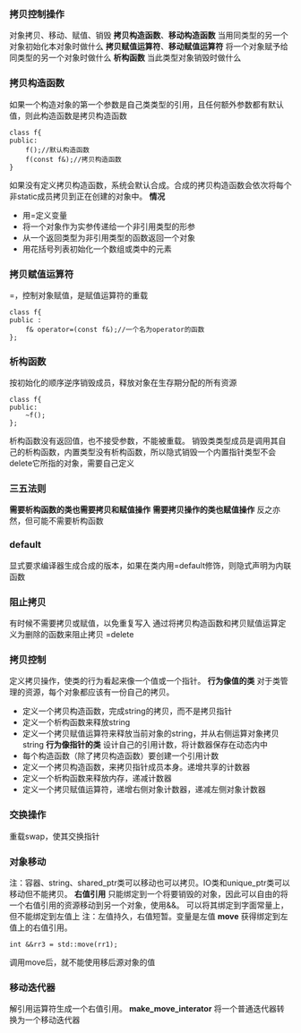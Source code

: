### **拷贝控制操作**
对象拷贝、移动、赋值、销毁
**拷贝构造函数**、**移动构造函数**
当用同类型的另一个对象初始化本对象时做什么
**拷贝赋值运算符**、**移动赋值运算符**
将一个对象赋予给同类型的另一个对象时做什么
**析构函数**
当此类型对象销毁时做什么

### **拷贝构造函数**
如果一个构造对象的第一个参数是自己类类型的引用，且任何额外参数都有默认值，则此构造函数是拷贝构造函数
```
class f{
public:
	f();//默认构造函数
	f(const f&);//拷贝构造函数
}
```
如果没有定义拷贝构造函数，系统会默认合成。合成的拷贝构造函数会依次将每个非static成员拷贝到正在创建的对象中。
**情况**
* 用=定义变量
* 将一个对象作为实参传递给一个非引用类型的形参
* 从一个返回类型为非引用类型的函数返回一个对象
* 用花括号列表初始化一个数组或类中的元素

### **拷贝赋值运算符**
=，控制对象赋值，是赋值运算符的重载
```
class f{
public :
	f& operator=(const f&);//一个名为operator的函数
};
```
### **析构函数**
按初始化的顺序逆序销毁成员，释放对象在生存期分配的所有资源
```
class f{
public:
	~f();
};
```
析构函数没有返回值，也不接受参数，不能被重载。
销毁类类型成员是调用其自己的析构函数，内置类型没有析构函数，所以隐式销毁一个内置指针类型不会delete它所指的对象，需要自己定义

### **三五法则**
**需要析构函数的类也需要拷贝和赋值操作**
**需要拷贝操作的类也赋值操作**
反之亦然，但可能不需要析构函数

### **default**
显式要求编译器生成合成的版本，如果在类内用=default修饰，则隐式声明为内联函数

### **阻止拷贝**
有时候不需要拷贝或赋值，以免重复写入
通过将拷贝构造函数和拷贝赋值运算定义为删除的函数来阻止拷贝
=delete

### **拷贝控制**
定义拷贝操作，使类的行为看起来像一个值或一个指针。
**行为像值的类**
对于类管理的资源，每个对象都应该有一份自己的拷贝。
* 定义一个拷贝构造函数，完成string的拷贝，而不是拷贝指针
* 定义一个析构函数来释放string
* 定义一个拷贝赋值运算符来释放当前对象的string，并从右侧运算对象拷贝string
**行为像指针的类**
设计自己的引用计数，将计数器保存在动态内中
* 每个构造函数（除了拷贝构造函数）要创建一个引用计数
* 定义一个拷贝构造函数，来拷贝指针成员本身。递增共享的计数器
* 定义一个析构函数来释放内存，递减计数器
* 定义一个拷贝赋值运算符，递增右侧对象计数器，递减左侧对象计数器

### **交换操作**
重载swap，使其交换指针

### **对象移动**
注：容器、string、shared_ptr类可以移动也可以拷贝。IO类和unique_ptr类可以移动但不能拷贝。
**右值引用**
只能绑定到一个将要销毁的对象，因此可以自由的将一个右值引用的资源移动到另一个对象，使用&&。
可以将其绑定到字面常量上，但不能绑定到左值上
注：左值持久，右值短暂。变量是左值
**move**
获得绑定到左值上的右值引用。
```
int &&rr3 = std::move(rr1);
```
调用move后，就不能使用移后源对象的值

### **移动迭代器**
解引用运算符生成一个右值引用。
**make_move_interator**
将一个普通迭代器转换为一个移动迭代器